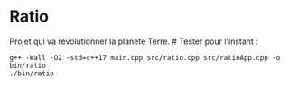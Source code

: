 # Ratio
Projet qui va révolutionner la planète Terre.
# Tester
pour l'instant : 
``` 
g++ -Wall -O2 -std=c++17 main.cpp src/ratio.cpp src/ratioApp.cpp -o bin/ratio
./bin/ratio
```
